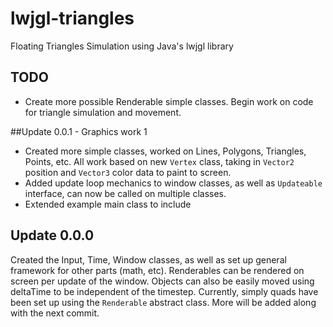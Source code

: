 # lwjgl-triangles
Floating Triangles Simulation using Java's lwjgl library


## TODO
- Create more possible Renderable simple classes. Begin work on code for triangle simulation and movement.

##Update 0.0.1 - Graphics work 1
- Created more simple classes, worked on Lines, Polygons, Triangles, Points, etc. All work based on new `Vertex` class, taking in `Vector2` position and `Vector3` color data to paint to screen.
- Added update loop mechanics to window classes, as well as `Updateable` interface, can now be called on multiple classes.
- Extended example main class to include 


## Update 0.0.0
Created the Input, Time, Window classes, as well as set up general framework for other parts (math, etc). Renderables can be rendered on screen per update of the window.
Objects can also be easily moved using deltaTime to be independent of the timestep.
Currently, simply quads have been set up using the `Renderable` abstract class. More will be added along with the next commit.


